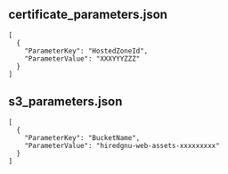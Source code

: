 
## certificate_parameters.json
```
[
  {
    "ParameterKey": "HostedZoneId",
    "ParameterValue": "XXXYYYZZZ"
  }
]
```

## s3_parameters.json
```
[
  {
    "ParameterKey": "BucketName",
    "ParameterValue": "hiredgnu-web-assets-xxxxxxxxx"
  }
]
```
